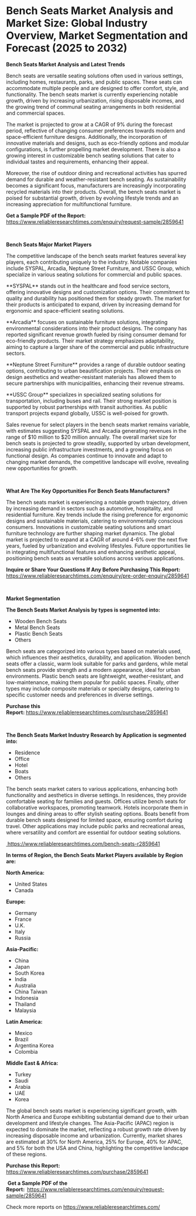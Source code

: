<p><h1>Bench Seats Market Analysis and Market Size: Global Industry Overview, Market Segmentation and Forecast (2025 to 2032)</h1></p><p><strong>Bench Seats Market Analysis and Latest Trends</strong></p>
<p><p>Bench seats are versatile seating solutions often used in various settings, including homes, restaurants, parks, and public spaces. These seats can accommodate multiple people and are designed to offer comfort, style, and functionality. The bench seats market is currently experiencing notable growth, driven by increasing urbanization, rising disposable incomes, and the growing trend of communal seating arrangements in both residential and commercial spaces.</p><p>The market is projected to grow at a CAGR of 9% during the forecast period, reflective of changing consumer preferences towards modern and space-efficient furniture designs. Additionally, the incorporation of innovative materials and designs, such as eco-friendly options and modular configurations, is further propelling market development. There is also a growing interest in customizable bench seating solutions that cater to individual tastes and requirements, enhancing their appeal.</p><p>Moreover, the rise of outdoor dining and recreational activities has spurred demand for durable and weather-resistant bench seating. As sustainability becomes a significant focus, manufacturers are increasingly incorporating recycled materials into their products. Overall, the bench seats market is poised for substantial growth, driven by evolving lifestyle trends and an increasing appreciation for multifunctional furniture.</p></p>
<p><strong>Get a Sample PDF of the Report:&nbsp;</strong> <a href="https://www.reliableresearchtimes.com/enquiry/request-sample/2859641?utm_campaign=2931&utm_medium=2&utm_source=Github&utm_content=ia&utm_term=12032025&utm_id=bench-seats">https://www.reliableresearchtimes.com/enquiry/request-sample/2859641</a></p>
<p>&nbsp;</p>
<p><strong>Bench Seats Major Market Players</strong></p>
<p><p>The competitive landscape of the bench seats market features several key players, each contributing uniquely to the industry. Notable companies include SYSPAL, Arcadia, Neptune Street Furniture, and USSC Group, which specialize in various seating solutions for commercial and public spaces.</p><p>**SYSPAL** stands out in the healthcare and food service sectors, offering innovative designs and customization options. Their commitment to quality and durability has positioned them for steady growth. The market for their products is anticipated to expand, driven by increasing demand for ergonomic and space-efficient seating solutions.</p><p>**Arcadia** focuses on sustainable furniture solutions, integrating environmental considerations into their product designs. The company has reported significant revenue growth fueled by rising consumer demand for eco-friendly products. Their market strategy emphasizes adaptability, aiming to capture a larger share of the commercial and public infrastructure sectors.</p><p>**Neptune Street Furniture** provides a range of durable outdoor seating options, contributing to urban beautification projects. Their emphasis on design aesthetics and weather-resistant materials has allowed them to secure partnerships with municipalities, enhancing their revenue streams.</p><p>**USSC Group** specializes in specialized seating solutions for transportation, including buses and rail. Their strong market position is supported by robust partnerships with transit authorities. As public transport projects expand globally, USSC is well-poised for growth.</p><p>Sales revenue for select players in the bench seats market remains variable, with estimates suggesting SYSPAL and Arcadia generating revenues in the range of $10 million to $20 million annually. The overall market size for bench seats is projected to grow steadily, supported by urban development, increasing public infrastructure investments, and a growing focus on functional design. As companies continue to innovate and adapt to changing market demands, the competitive landscape will evolve, revealing new opportunities for growth.</p></p>
<p>&nbsp;</p>
<p><strong>What Are The Key Opportunities For Bench Seats Manufacturers?</strong></p>
<p><p>The bench seats market is experiencing a notable growth trajectory, driven by increasing demand in sectors such as automotive, hospitality, and residential furniture. Key trends include the rising preference for ergonomic designs and sustainable materials, catering to environmentally conscious consumers. Innovations in customizable seating solutions and smart furniture technology are further shaping market dynamics. The global market is projected to expand at a CAGR of around 4-6% over the next five years, fueled by urbanization and evolving lifestyles. Future opportunities lie in integrating multifunctional features and enhancing aesthetic appeal, positioning bench seats as versatile solutions across various applications.</p></p>
<p><strong>Inquire or Share Your Questions If Any Before Purchasing This Report:</strong> <a href="https://www.reliableresearchtimes.com/enquiry/pre-order-enquiry/2859641?utm_campaign=2931&utm_medium=2&utm_source=Github&utm_content=ia&utm_term=12032025&utm_id=bench-seats">https://www.reliableresearchtimes.com/enquiry/pre-order-enquiry/2859641</a></p>
<p>&nbsp;</p>
<p><strong>Market Segmentation</strong></p>
<p><strong>The Bench Seats Market Analysis by types is segmented into:</strong></p>
<p><ul><li>Wooden Bench Seats</li><li>Metal Bench Seats</li><li>Plastic Bench Seats</li><li>Others</li></ul></p>
<p><p>Bench seats are categorized into various types based on materials used, which influences their aesthetics, durability, and application. Wooden bench seats offer a classic, warm look suitable for parks and gardens, while metal bench seats provide strength and a modern appearance, ideal for urban environments. Plastic bench seats are lightweight, weather-resistant, and low-maintenance, making them popular for public spaces. Finally, other types may include composite materials or specialty designs, catering to specific customer needs and preferences in diverse settings.</p></p>
<p><strong>Purchase this Report:&nbsp;</strong><a href="https://www.reliableresearchtimes.com/purchase/2859641?utm_campaign=2931&utm_medium=2&utm_source=Github&utm_content=ia&utm_term=12032025&utm_id=bench-seats">https://www.reliableresearchtimes.com/purchase/2859641</a></p>
<p>&nbsp;</p>
<p><strong>The Bench Seats Market Industry Research by Application is segmented into:</strong></p>
<p><ul><li>Residence</li><li>Office</li><li>Hotel</li><li>Boats</li><li>Others</li></ul></p>
<p><p>The bench seats market caters to various applications, enhancing both functionality and aesthetics in diverse settings. In residences, they provide comfortable seating for families and guests. Offices utilize bench seats for collaborative workspaces, promoting teamwork. Hotels incorporate them in lounges and dining areas to offer stylish seating options. Boats benefit from durable bench seats designed for limited space, ensuring comfort during travel. Other applications may include public parks and recreational areas, where versatility and comfort are essential for outdoor seating solutions.</p></p>
<p><a href="https://www.reliableresearchtimes.com/bench-seats-r2859641?utm_campaign=2931&utm_medium=2&utm_source=Github&utm_content=ia&utm_term=12032025&utm_id=bench-seats">&nbsp;https://www.reliableresearchtimes.com/bench-seats-r2859641</a></p>
<p><strong>In terms of Region, the Bench Seats Market Players available by Region are:</strong></p>
<p>
    <p> <strong> North America: </strong>
        <ul>
            <li>United States</li>
            <li>Canada</li>
        </ul>
        </p> 
    <p> <strong> Europe: </strong>
        <ul>
            <li>Germany</li>
            <li>France</li>
            <li>U.K.</li>
            <li>Italy</li>
            <li>Russia</li>
        </ul>
        </p> 
    <p> <strong> Asia-Pacific: </strong>
        <ul>
            <li>China</li>
            <li>Japan</li>
            <li>South Korea</li>
            <li>India</li>
            <li>Australia</li>
            <li>China Taiwan</li>
            <li>Indonesia</li>
            <li>Thailand</li>
            <li>Malaysia</li>
        </ul>
        </p> 
    <p> <strong> Latin America: </strong>
        <ul>
            <li>Mexico</li>
            <li>Brazil</li>
            <li>Argentina Korea</li>
            <li>Colombia</li>
        </ul>
        </p> 
    <p> <strong> Middle East & Africa: </strong>
        <ul>
            <li>Turkey</li>
            <li>Saudi</li>
            <li>Arabia</li>
            <li>UAE</li>
            <li>Korea</li>
        </ul>
    </p>
    </p>
<p><p>The global bench seats market is experiencing significant growth, with North America and Europe exhibiting substantial demand due to their urban development and lifestyle changes. The Asia-Pacific (APAC) region is expected to dominate the market, reflecting a robust growth rate driven by increasing disposable income and urbanization. Currently, market shares are estimated at 30% for North America, 25% for Europe, 40% for APAC, and 5% for both the USA and China, highlighting the competitive landscape of these regions.</p></p>
<p><strong>Purchase this Report: </strong><a href="https://www.reliableresearchtimes.com/purchase/2859641?utm_campaign=2931&utm_medium=2&utm_source=Github&utm_content=ia&utm_term=12032025&utm_id=bench-seats">https://www.reliableresearchtimes.com/purchase/2859641</a></p>
<p>&nbsp;<strong>Get a Sample PDF of the Report:&nbsp;&nbsp;</strong><a href="https://www.reliableresearchtimes.com/enquiry/request-sample/2859641?utm_campaign=2931&utm_medium=2&utm_source=Github&utm_content=ia&utm_term=12032025&utm_id=bench-seats">https://www.reliableresearchtimes.com/enquiry/request-sample/2859641</a></p>
<p><strong></strong></p>
<p>Check more reports on <a href="https://www.reliableresearchtimes.com/?utm_campaign=2931&utm_medium=2&utm_source=Github&utm_content=ia&utm_term=12032025&utm_id=bench-seats">https://www.reliableresearchtimes.com/</a></p>